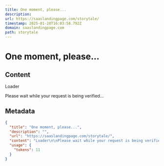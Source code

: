 ```yaml
---
title: One moment, please...
description: 
url: https://saaslandingpage.com/storytale/
timestamp: 2025-01-20T16:03:58.792Z
domain: saaslandingpage.com
path: storytale
---
```


# One moment, please...



## Content

Loader

Please wait while your request is being verified...

## Metadata

```json
{
  "title": "One moment, please...",
  "description": "",
  "url": "https://saaslandingpage.com/storytale/",
  "content": "Loader\n\nPlease wait while your request is being verified...",
  "usage": {
    "tokens": 11
  }
}
```

